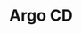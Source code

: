 ---
title: Argo CD
toc: true
weight: 201
indent: true
redirect_to: https://aws.amazon.com/blogs/opensource/connecting-aws-managed-services-to-your-argo-cd-pipeline-with-open-source-crossplane/
---